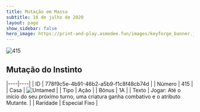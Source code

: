 ```yaml
---
title: Mutação em Massa
subtitle: 10 de julho de 2020
layout: page
show_sidebar: false
hero_image: https://print-and-play.asmodee.fun/images/keyforge_banner.jpg
---
```


![415](https://cdn.keyforgegame.com/media/card_front/pt/479_415_WMF2936462X5_pt.png)

## Mutação do Instinto

|----|----|
| ID | 778f9c5e-4b91-46b2-a5b9-f1c8f48cb74d |
| Número | 415 |
| Casa | ![Untamed](https://archonarcana.com/images/thumb/b/bd/Untamed.png/22px-Untamed.png "Indomados") |
| Tipo | Ação |
| Bônus | 1A |
| Texto | Jogar: Até o início do seu próximo turno, uma criatura ganha combativo  e o atributo Mutante. |
| Raridade | Especial Fixo |
